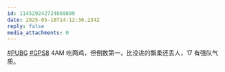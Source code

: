 ```yaml
---
id: 114529242724869809
date: 2025-05-18T14:12:36.234Z
reply: false
media_attachments: 0
---
```


[#PUBG](https://e5n.cc/tags/PUBG) [#GPS8](https://e5n.cc/tags/GPS8) 4AM 吃两鸡，但倒数第一，比没进的飘柔还丢人，17 有强队气质。

